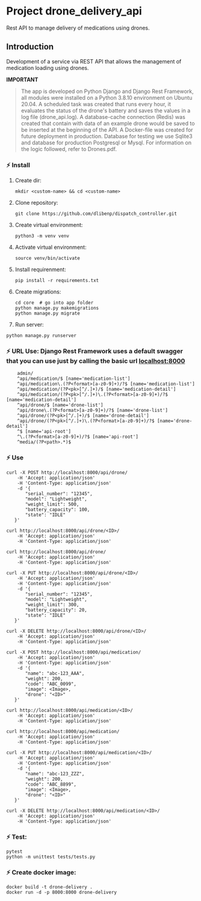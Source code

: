 # Project drone_delivery_api
Rest API to manage delivery of medications using drones.

## Introduction
Development of a service via REST API that allows the management of medication loading using drones.


**IMPORTANT**
> The app is developed on Python Django and Django Rest Framework, all modules were installed on a Python 3.8.10 environment on Ubuntu 20.04.
> A scheduled task was created that runs every hour, it evaluates the status of the drone's battery and saves the values ​​in a log file (drone_api.log).
> A database-cache connection (Redis) was created that contain with data of an example drone would be saved to be inserted at the beginning of the API.
> A Docker-file was created for future deployment in production.
> Database for testing we use Sqlite3 and database for production Postgresql or Mysql.
> For information on the logic followed, refer to Drones.pdf.

### ⚡ Install
1. Create dir:
   ```shell
   mkdir <custom-name> && cd <custom-name>
   ```
3. Clone repository:
   ```shell
   git clone https://github.com/dlibenp/dispatch_controller.git
   ```
4. Create virtual environment:
   ```shell
   python3 -m venv venv
   ```
6. Activate virtual environment:
   ```shell
   source venv/bin/activate
   ```
8. Install requirenment:
   ```shell
   pip install -r requirements.txt
   ```
9. Create migrations:
   ```shell
   cd core  # go into app folder
   python manage.py makemigrations
   python manage.py migrate
   ```
10. Run server:
   ```shell
   python manage.py runserver
   ```

### ⚡ URL Use: Django Rest Framework uses a default swagger that you can use just by calling the basic url <localhost:8000>
```shell
    admin/
    ^api/medication/$ [name='medication-list']
    ^api/medication\.(?P<format>[a-z0-9]+)/?$ [name='medication-list']
    ^api/medication/(?P<pk>[^/.]+)/$ [name='medication-detail']
    ^api/medication/(?P<pk>[^/.]+)\.(?P<format>[a-z0-9]+)/?$ [name='medication-detail']
    ^api/drone/$ [name='drone-list']
    ^api/drone\.(?P<format>[a-z0-9]+)/?$ [name='drone-list']
    ^api/drone/(?P<pk>[^/.]+)/$ [name='drone-detail']
    ^api/drone/(?P<pk>[^/.]+)\.(?P<format>[a-z0-9]+)/?$ [name='drone-detail']
    ^$ [name='api-root']
    ^\.(?P<format>[a-z0-9]+)/?$ [name='api-root']
    ^media/(?P<path>.*)$
```

### ⚡ Use
```shell
curl -X POST http://localhost:8000/api/drone/ 
    -H 'Accept: application/json' 
    -H 'Content-Type: application/json' 
    -d '{
       "serial_number": "12345",
       "model": "Lightweight",
       "weight_limit": 500,
       "battery_capacity": 100,
       "state": "IDLE"
   }'

curl http://localhost:8000/api/drone/<ID>/ 
    -H 'Accept: application/json' 
    -H 'Content-Type: application/json'

curl http://localhost:8000/api/drone/ 
    -H 'Accept: application/json' 
    -H 'Content-Type: application/json'

curl -X PUT http://localhost:8000/api/drone/<ID>/ 
    -H 'Accept: application/json' 
    -H 'Content-Type: application/json' 
    -d '{
       "serial_number": "12345",
       "model": "Lightweight",
       "weight_limit": 300,
       "battery_capacity": 20,
       "state": "IDLE"
   }'

curl -X DELETE http://localhost:8000/api/drone/<ID>/ 
    -H 'Accept: application/json' 
    -H 'Content-Type: application/json'

curl -X POST http://localhost:8000/api/medication/ 
    -H 'Accept: application/json' 
    -H 'Content-Type: application/json' 
    -d '{
       "name": "abc-123_AAA",
       "weight": 200,
       "code": "ABC_0099",
       "image": <Image>,
       "drone": "<ID>"
   }'

curl http://localhost:8000/api/medication/<ID>/ 
    -H 'Accept: application/json' 
    -H 'Content-Type: application/json'

curl http://localhost:8000/api/medication/ 
    -H 'Accept: application/json' 
    -H 'Content-Type: application/json'

curl -X PUT http://localhost:8000/api/medication/<ID>/ 
    -H 'Accept: application/json' 
    -H 'Content-Type: application/json' 
    -d '{
       "name": "abc-123_ZZZ",
       "weight": 200,
       "code": "ABC_8899",
       "image": <Image>,
       "drone": "<ID>"
   }'

curl -X DELETE http://localhost:8000/api/medication/<ID>/ 
    -H 'Accept: application/json' 
    -H 'Content-Type: application/json'
```

### ⚡ Test:
```shell
pytest
python -m unittest tests/tests.py
```

### ⚡ Create docker image:
```shell
docker build -t drone-delivery .
docker run -d -p 8000:8000 drone-delivery
```
